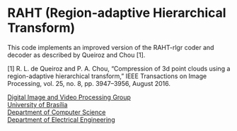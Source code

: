 # RAHT (Region-adaptive Hierarchical Transform)
This code implements an improved version of the RAHT-rlgr coder and decoder as described by Queiroz and Chou [1].

[1] R. L. de Queiroz and P. A. Chou, “Compression of 3d point clouds using a region-adaptive hierarchical transform,” IEEE Transactions on Image Processing, vol. 25, no. 8, pp. 3947–3956, August 2016.


<a href="http://divp.org">Digital Image and Video Processing Group</a><br>
<a href="http://unb.br">University of Brasília</a><br>
<a href="http://cic.unb.br">Department of Computer Science</a><br>
<a href="http://ene.unb.br">Department of Electrical Engineering</a><br>


